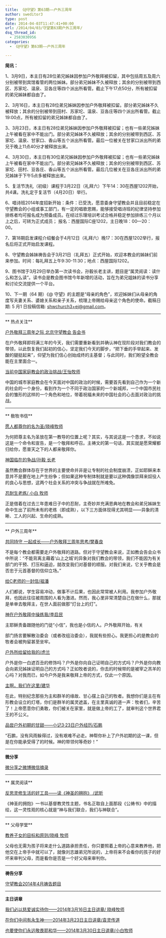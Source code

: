 ```yaml
---
title: 《@守望》第63期——户外三周年
author: sweditor3
type: post
date: 2014-04-03T11:47:41+00:00
url: /2014/04/03/守望第63期户外三周年/
dsq_thread_id:
  - 2583030956
categories:
  - 《@守望》第63期——户外三周年

---
```

**简讯：**

1、3月9日，本主日有28位弟兄姊妹因参加户外敬拜被扣留，其中包括周五及周六分别被带到宾馆看管的两位姊妹。部分弟兄姊妹不久被释放；其余的分别被带到西区、苏家坨、温泉、豆各庄等四个派出所看管。截止下午17点50分，所有被扣留的弟兄姊妹都自由了。

2、3月16日，本主日有28位弟兄姊妹因参加户外敬拜被扣留。部分弟兄姊妹不久被释放；其余的分别被带到田村、苏家坨、温泉、豆各庄等四个派出所看管。截止19:00点，所有被扣留的弟兄姊妹都自由了。

3、3月23日，本主日有28位弟兄姊妹因参加户外敬拜被扣留；也有一些弟兄姊妹上午被看在家中不能出门。部分弟兄姊妹不久被释放；其余的分别被带到西区、苏家坨、温泉、甘家口、香山等五个派出所看管。最后一位被关在甘家口派出所的弟兄于晚上11点40分才被释放出来。

4、3月30日，本主日有30位弟兄姊妹因参加户外敬拜被扣留；也有一些弟兄姊妹上午被看在家中不能出门。部分弟兄姊妹不久被释放；其余的分别被带到西区、苏家坨、田村、豆各庄、香山等五个派出所看管。最后几位被关在豆各庄派出所的弟兄姊妹于下午5点多被释放出来。

5、复活节洗礼（初级）课程于3月22日（礼拜六）下午14：30在西屋1202开始，共4课。洗礼定于复活节（4月20日）举行。

6、唱诗班2014年度招新开始：条件：已受洗，愿意委身守望教会并且目前稳定在守望教会的小组或事工部门，有一定的唱歌恩赐，能够接受唱诗班的纪律坚持参加排练者均可报名成为预备成员。在经过乐理培训考试合格并稳定参加排练三个月以上之后，可转为正式成员； 报名：西屋国际C座1202，主日晚18：00—20：00。

7、第18期启发课程介绍餐会于4月12日（礼拜六）晚17：30在西屋1202举行，报名后将正式开始启发课程。

8、守望教会姊妹祷告会于3月21日（礼拜五）正式开始，欢迎本教会的姊妹们前来参加。时间：每礼拜五上午9:30-11:30；地点：西屋国际1202。

9、图书馆于3月29日举办第一次读书会，孙毅长老主讲，题目是“属灵阅读：读什么和怎么读”。读书会是教会图书馆今年新增的活动，旨在为弟兄姐妹的读书分享和讨论交流提供一个平台。

10、下一期（64 期）《@ 守望》的主题是“母亲的角色”，欢迎姊妹们从母亲的角度写夫妻关系、婆媳关系和亲子关系，梳理上帝赐给母亲这个角色的使命。截稿日期: 5 月1 日投稿信箱: shwchurch3+ej@gmail.com。

* * *

** 热点关注**

[户外敬拜三周年之际 北京守望教会 告会书][1]
  
在户外敬拜即将满三年的今天，我们需要重新看到并确认神在现阶段对我们教会的带领，以此恢复我们起初的信心，坚定我们今天的脚步，“把下垂的手举起来、发酸的腿挺起来”，仰望为我们信心创始成终的主基督；与此同时，我们盼望全教会能在主里面合一。

[当前中国家庭教会的政治挑战/王怡牧师][2]
  
中国的城市家庭教会在今天面对中国的政治的时候，需要首先看到自己作为一个新的社会的一个身份，看到作为一个不同于政治国家的一个新城邦，一个中国市民社会的雏形的这样的一个角色和地位，带着祝福未来的中国社会的心去面对政治的挑战。

* * *

** 敎牧书信**

[愿人都尊你的名为圣/晓峰牧师][3]
  
为何把尊主名为圣放在第一教导的位置上呢？其实，与其说这是一个恳求，不如说这是一个命令和宣告，是一个敬拜和呼召。主祷文的第一句话，其实就是愿荣耀都归给你，愿普天之下的人都来敬拜你。

[神国临在的争战/孙毅 长老][4]
  
虽然教会群体存在于世界的主要使命并非是让专制的社会制度崩溃，正如耶稣来本意并不是要在地上产生纷争；但如果这种专制体制就是要以这种偶像崇拜来奴役人的良心与思想，这两个社会关系的冲突与争战就在所难免。

[忍耐生老练/ 小白 牧师][5]
  
正是借着在过去三年患难日子中的忍耐，主奇妙并充满恩典地在教会和弟兄姊妹生命中生出了前所未有的老练（即成熟），以下三方面体现得尤其明显——异象的清晰、工人的兴起、生命的成熟。

* * *

** 户外三周年**

[共同持守 一起成长——户外敬拜三周年思考/樊春良][6]
  
不是每个教会都需要走户外敬拜的道路。但对于守望教会来说，正如教会告会众书中所说：“不能背离主藉着‘山上之城’的异象对我们教会的带领，我们不能因为有关部门的干预、打压和逼迫，就改变我们对基督的顺服。对我们来说，它关乎教会是否忠于元首基督的信仰立场。”

[给C老师的一封信/祖潘][7]
  
人们都说，学生容易冲动，做事不计后果，也因此常常被人利用。我参加户外敬拜，也因此往往被周围的人看为激进。然而，我心里非常清楚自己在做什么，那就是单单去敬拜主，在世人面前做那“灯台上的灯”。

[神在户外敬拜中操练我/李启民][8]
  
主耶稣责备跟随他的门徒“小信”，我也是小信的人。户外敬拜开始，有关
  
部门扬言要解散治委会（或者改组治委会），我就有些担心。我更担心的是教会的牧者会被拘留甚至坐牢。

[户外所给留给我的/虎兰][9]
  
户外是你一白遮百丑的修饰吗？户外是你向自己证明自己的方式吗？户外是你向教会向弟兄姊妹证明自己的方式吗？正如牧者说的，你去的时候带的是被宰之羔羊的心吗？对我而已，如今户外是我来敬拜上帝的方式，仅此一个原因。

[主啊，我们在这里/建华][10]
  
在此，特别纪念那些为主和群羊的缘故、甘心摆上自己的牧者。我想你们是主在有形教会设立的灯塔，你们是群羊的属灵遮盖，在主里真诚的道一声：牧者们，辛苦了！上帝愿意你们勇敢，你们被关在家里，就是做上帝的工了，就审判这个世界君王的不公义。

[品尝户外初期的甘甜——小记3·23日户外经历/石鹏][11]
  
“石鹏，没有风雨躲得过，没有艰难不必走。神帮你补上了户外初期的这一课，但是在你能承受得了的时候。神的带领何等奇妙！”

* * *

**微分享**

[微分享之微博微信摘录][12]

* * *

** 属灵阅读**

[反思灵修生活的好工具——读《神圣的拥抱》 /武昕][13]
  
《神圣的拥抱》一书以基督教灵性主题，书名正取自上面那段《公祷书》中的描绘，这一灵性观的核心就是“神与我们联合，我们与神联合”。

* * *

** 父母学堂**

[教养子女的目标和原则/晓峰 牧师][14]
  
父母也无需为孩子将来走什么道路承担责任，你只要照着上帝的心意来教养他，把他交在上帝手中就可以了，就像刘志雄弟兄所说的，上帝将来不会看你的孩子的好坏来审判父母，而是看你是否是一个好父母来审判你。

* * *

**祷告分享**

[守望教会2014年4月祷告题目][15]

* * *

**主日讲章**

[我们必以慈爱诚实待你——2014年3月16日主日讲章/ 晓峰牧师][16]
  
[在你们中间有永生神——2014年3月23日主日讲章/袁灵传道][17]
  
[也要使你们永远敬畏耶和华——2014年3月30日主日讲章/小白牧师][18]

 [1]: /2014/03/28/户外敬拜三周年之际北京守望教会告会众书/
 [2]: /2014/04/03/当前中国家庭教会的政治挑战文王怡牧师/
 [3]: /2014/04/03/愿人都尊你的名为圣文晓峰牧师/
 [4]: /2014/04/03/神国临在的争战文孙毅长老/
 [5]: /2014/04/03/忍耐生老练文小白牧师/
 [6]: /2014/04/03/共同持守一起成长户外敬拜三周年思考文樊/
 [7]: /2014/04/03/给c老师的一封信文祖潘/
 [8]: /2014/04/03/神在户外敬拜中操练我文李启民/
 [9]: /2014/04/03/户外所给留给我的文虎兰/
 [10]: /2014/04/03/主啊我们在这里文建华/
 [11]: /2014/04/03/品尝户外初期的甘甜文石鹏/
 [12]: /2014/04/03/微分享2/
 [13]: /2014/04/03/反思灵修生活的好工具读神圣的拥抱文/
 [14]: /2014/04/03/教养子女的目标和原则文晓峰牧师/
 [15]: /2014/04/03/北京守望教会2014年4月守望祷告题目/
 [16]: /2014/03/14/我们必以慈爱诚实待你2014年3月16日主日讲章晓峰/
 [17]: /2014/03/21/在你们中间有永生神2014年3月23日主日讲章袁灵传/
 [18]: /2014/03/28/也要使你们永远敬畏耶和华2014年3月30日主日讲章/